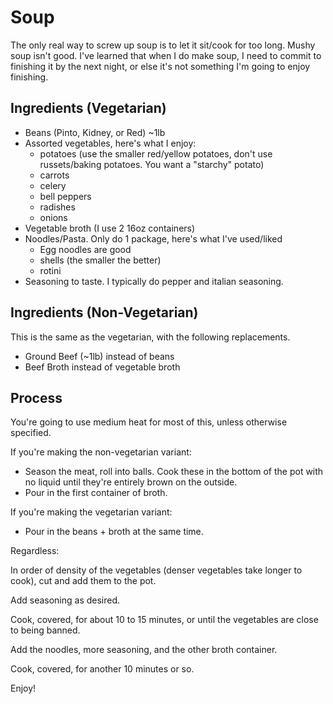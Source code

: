 # Soup

The only real way to screw up soup is to let it sit/cook for too long. Mushy soup isn't good. I've learned that when I do make soup, I need to commit to finishing it by the next night, or else it's not something I'm going to enjoy finishing.

## Ingredients (Vegetarian)

- Beans (Pinto, Kidney, or Red) ~1lb
- Assorted vegetables, here's what I enjoy:
    - potatoes (use the smaller red/yellow potatoes, don't use russets/baking potatoes. You want a "starchy" potato)
    - carrots
    - celery
    - bell peppers
    - radishes
    - onions
- Vegetable broth (I use 2 16oz containers)
- Noodles/Pasta. Only do 1 package, here's what I've used/liked
    - Egg noodles are good
    - shells (the smaller the better)
    - rotini
- Seasoning to taste. I typically do pepper and italian seasoning.

## Ingredients (Non-Vegetarian)

This is the same as the vegetarian, with the following replacements.

- Ground Beef (~1lb) instead of beans
- Beef Broth instead of vegetable broth

## Process

You're going to use medium heat for most of this, unless otherwise specified.

If you're making the non-vegetarian variant:

- Season the meat, roll into balls. Cook these in the bottom of the pot with no liquid until they're entirely brown on the outside.
- Pour in the first container of broth.

If you're making the vegetarian variant:

- Pour in the beans + broth at the same time.

Regardless:

In order of density of the vegetables (denser vegetables take longer to cook), cut and add them to the pot.

Add seasoning as desired.

Cook, covered, for about 10 to 15 minutes, or until the vegetables are close to being banned.

Add the noodles, more seasoning, and the other broth container.

Cook, covered, for another 10 minutes or so.

Enjoy!
